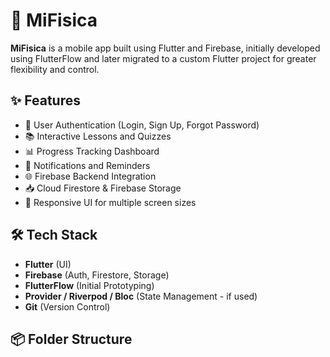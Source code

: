 # 📱 MiFisica

**MiFisica** is a mobile app built using Flutter and Firebase, initially developed using FlutterFlow and later migrated to a custom Flutter project for greater flexibility and control.

## ✨ Features

- 🔐 User Authentication (Login, Sign Up, Forgot Password)
- 📚 Interactive Lessons and Quizzes
- 📊 Progress Tracking Dashboard
- 🔔 Notifications and Reminders
- 🌐 Firebase Backend Integration
- 📥 Cloud Firestore & Firebase Storage
- 📱 Responsive UI for multiple screen sizes

## 🛠️ Tech Stack

- **Flutter** (UI)
- **Firebase** (Auth, Firestore, Storage)
- **FlutterFlow** (Initial Prototyping)
- **Provider / Riverpod / Bloc** (State Management - if used)
- **Git** (Version Control)

## 📦 Folder Structure


